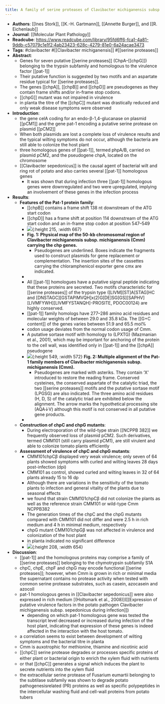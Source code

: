 ```yaml
---
title: A family of serine proteases of Clavibacter michiganensis subsp. michiganensis: chpC plays a role in colonization of the host plant tomato
---
```


- **Authors**: [[Ines Stork]], [[K.-H. Gartmann]], [[Annette Burger]], and [[R. Eichenlaub]]
- **Journal**: [[Molecular Plant Pathology]]
- **Readcube**: https://www.readcube.com/library/95fd6ff6-fca1-4a81-9ddb-c57079c1e1f2:4ab23423-628c-4279-81e0-6a24acae3473
- **Tags**: #clavibacter #[[Clavibacter michiganensis]] #[[serine proteases]]
- **Abstract**:
	- Genes for seven putative [[serine proteases]] (ChpA–[[chpG]]) belonging to the 
	  trypsin subfamily and homologous to the virulence factor [[pat-1]]
	- Their putative function is suggested by two motifs and an aspartate residue typical for [[serine proteases]].
	- The genes [[chpA]], [[chpB]] and [[chpD]] are pseudogenes as they contain frame shifts and/or in-frame stop codons.
	- [[chpG]] mutant was not impaired in virulence
	- in planta the titre of the [[chpC]] mutant was drastically reduced and only weak disease symptoms were observed
- **Introduction**:
	- the gene celA coding for an endo-β-1,4-glucanase on plasmid [[pCM1]] and the gene pat-1 encoding a putative serine protease on plasmid [[pCM2]]
	- When both plasmids are lost a complete loss of virulence results and the typical wilting symptoms do not occur, although the bacteria are still able to colonize the host plant
	- three homologous genes of [[pat-1]], termed phpA/B, carried on plasmid pCM2, and the pseudogene chpA, located on the chromosome
	- [[Clavibacter sepedonicus]] is the causal agent of bacterial wilt and ring rot of potato and also carries several [[pat-1]] homologous genes
		- It was shown that during infection three [[pat-1]] homologous genes were downregulated and two were upregulated, implying an involvement of these genes in the infection process
- **Results**:
	- **Features of the Pat-1 protein family**:
		- [[chpB]] contains a frame shift 138 nt downstream of the ATG start codon
		- [[chpD]] has a frame shift at position 114 downstream of the ATG start codon and an in-frame stop codon at position 547–549
		- ![](https://firebasestorage.googleapis.com/v0/b/firescript-577a2.appspot.com/o/imgs%2Fapp%2FQualifying_Exam%2FtBWnUh8liS.png?alt=media&token=de8cc65b-9a79-4f91-8c60-aabcaeb8d9b9){:height 215, :width 667}
		- **Fig. 1: Physical map of the 50-kb chromosomal region of Clavibacter michiganensis subsp. michiganensis (Cmm) carrying the chp genes.**
			- Pseudogenes are underlined. Boxes indicate the fragments used to construct plasmids for gene replacement or complementation. The insertion sites of the cassettes carrying the chloramphenicol exporter gene cmx are indicated.
		-
		- All [[pat-1]] homologues have a putative signal peptide indicating that these proteins are secreted. Two motifs characteristic for [[serine proteases]] of the trypsin type ([LIVM][ST]A[STAG]HC and [DNSTAGC][GSTAPIMVQH]x(2)G[DE]SG[GS][SAPHV][LIVMFYWH][LIVMFYSTANQH]-PROSITE, PDOC00124) are highly conserved.
		- [[pat-1]] family homologs have 277–286 amino acid residues and molecular weights of between 29.0 and 35.8 kDa. The [[G+C content]] of the genes varies between 51.9 and 65.5 mol%
		- codon usage deviates from the normal codon usage of Cmm.
		- A putative sortase motif with homology to (LPXTG) (Mazmanian et al., 2001), which may be important for anchoring of the protein to the cell wall, was identiﬁed only in [[pat-1]] and the [[chpA]] pseudogene
		- ![](https://firebasestorage.googleapis.com/v0/b/firescript-577a2.appspot.com/o/imgs%2Fapp%2FQualifying_Exam%2FL7BLH2SE_v.png?alt=media&token=a1716953-9e6c-4c87-9419-3d5341713ec0){:height 549, :width 572}
		  **Fig. 2: Multiple alignment of the Pat-1 family members of Clavibacter 
		  michiganensis subsp. michiganensis (Cmm).**
			- Pseudogenes are marked with asteriks. They contain ‘X’ introduced to restore the reading frame. Conserved cysteines, the conserved aspartate of the catalytic triad, the two [[serine proteases]] motifs and the putative sortase motif (LPGSG) are also indicated. The three amino acid residues (H, D, S) of the catalytic triad are exhibited below the alignment. The arrow marks the hypothetical processing site (AQA↓V) although this motif is not conserved in all putative gene products.
		-
	- **Construction of chpC and chpG mutants**:
		- During electroporation of the wild-type strain [[NCPPB  382]] we frequently 
		  observed loss of plasmid pCM2. Such derivatives, termed CMM101 (still carry plasmid pCM1), are still virulent and able to colonize tomato plants efficiently
	- **Assessment of virulence of chpC and chpG mutants**:
		- CMM101chpCβ displayed very weak virulence; only seven of 64 plants showed symptoms with curled and wilting leaves 28 days post-infection (dpi)
		- CMM101 as control, showed curled and wilting leaves in 32 of 64 plants already 15 to 16 dp
		- Although there are variations in the sensitivity of the tomato plants to infection and general vitality of the plants due to seasonal effects
		- we found that strain CMM101chpCβ did not colonize the plants as well as the reference strain CMM101 or wild-type Cmm NCPPB382
		- The generation times of the chpC and the chpG mutants compared  with 
		  CMM101 did not differ and were 2.5 h in rich medium and 4 h in minimal 
		  medium, respectively
		- chpG mutant CMM101chpGβ was not affected in virulence and colonization of the host plant
		- in planta indicated no signiﬁcant difference
		- ![](https://firebasestorage.googleapis.com/v0/b/firescript-577a2.appspot.com/o/imgs%2Fapp%2FQualifying_Exam%2FyAiQvGKJiE.png?alt=media&token=9131a337-d1d9-4591-9963-98b8c46292af){:height 208, :width 654}
- **Discussion**:
	- [[pat-1]] and the homologous proteins may comprise a family of [[serine proteases]] belonging to the chymotrypsin subfamily S1A
	- chpC, chpE, chpF and chpG may encode functional [[serine proteases]]; however, when Cmm is grown in rich or minimal media the supernatant contains no protease activity when tested with common serine protease substrates, such as casein, azocasein and azocoll
	- pat-1 homologous genes in [[Clavibacter sepedonicus]] were also expressed in rich medium [(Holtsmark et al., 2008)]([[Expression of putative virulence factors in the potato pathogen Clavibacter michiganensis subsp. sepedonicus during infection]])
		- depending on which pat-1 homologous gene was tested the transcript level
		   decreased or increased during infection of the host plant, indicating 
		  that expression of these genes is indeed affected in the interaction 
		  with the host tomato.
	- a correlation seems to exist between development of wilting symptoms and the bacterial titre in planta
	- Cmm is auxotrophic for methionine, thiamine and nicotinic acid
	- [[chpC]] serine protease degrades or processes speciﬁc proteins of either 
	  plant or bacterial origin to enrich the xylem ﬂuid with nutrients
	- or that [[chpC]] generates a signal which induces the plant to secrete nutrients into the xylem ﬂuid
	- the extracellular serine protease of Fusarium eumartii belonging to the subtilase subfamily was shown to degrade potato pathogenesisrelated (PR) proteins as well as speciﬁc polypeptides in the intercellular washing ﬂuid and cell-wall proteins from potato tubers